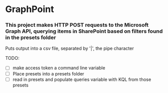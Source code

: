 # GraphPoint
### This project makes HTTP POST requests to the Microsoft Graph API, querying items in SharePoint based on filters found in the presets folder

 Puts output into a csv file, separated by '|', the pipe character

TODO: 
- [ ] make access token a command line variable
- [ ] Place presets into a presets folder
- [ ] read in presets and populate queries variable with KQL from those presets
